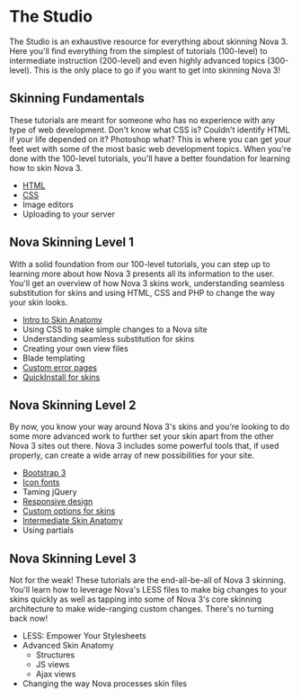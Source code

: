 # The Studio

The Studio is an exhaustive resource for everything about skinning Nova 3. Here you'll find everything from the simplest of tutorials (100-level) to intermediate instruction (200-level) and even highly advanced topics (300-level). This is the only place to go if you want to get into skinning Nova 3!

## Skinning Fundamentals

These tutorials are meant for someone who has no experience with any type of web development. Don't know what CSS is? Couldn't identify HTML if your life depended on it? Photoshop what? This is where you can get your feet wet with some of the most basic web development topics. When you're done with the 100-level tutorials, you'll have a better foundation for learning how to skin Nova 3.

- [HTML](level100/html.md)
- [CSS](level100/css.md)
- Image editors
- Uploading to your server

## Nova Skinning Level 1

With a solid foundation from our 100-level tutorials, you can step up to learning more about how Nova 3 presents all its information to the user. You'll get an overview of how Nova 3 skins work, understanding seamless substitution for skins and using HTML, CSS and PHP to change the way your skin looks.

- [Intro to Skin Anatomy](level200/anatomy_basic.md)
- Using CSS to make simple changes to a Nova site
- Understanding seamless substitution for skins
- Creating your own view files
- Blade templating
- [Custom error pages](level200/error_pages.md)
- [QuickInstall for skins](level200/quickinstall_skins.md)

## Nova Skinning Level 2

By now, you know your way around Nova 3's skins and you're looking to do some more advanced work to further set your skin apart from the other Nova 3 sites out there. Nova 3 includes some powerful tools that, if used properly, can create a wide array of new possibilities for your site.

- [Bootstrap 3](level300/bootstrap3.md)
- [Icon fonts](level300/icon_fonts.md)
- Taming jQuery
- [Responsive design](level300/responsive_overview.md)
- [Custom options for skins](level300/custom_options.md)
- [Intermediate Skin Anatomy](level300/anatomy_intermediate.md)
- Using partials

## Nova Skinning Level 3

Not for the weak! These tutorials are the end-all-be-all of Nova 3 skinning. You'll learn how to leverage Nova's LESS files to make big changes to your skins quickly as well as tapping into some of Nova 3's core skinning architecture to make wide-ranging custom changes. There's no turning back now!

- LESS: Empower Your Stylesheets
- Advanced Skin Anatomy
	- Structures
	- JS views
	- Ajax views
- Changing the way Nova processes skin files